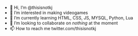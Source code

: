 - 👋 Hi, I’m @thisisnotkj
- 👀 I’m interested in making videogames
- 🌱 I’m currently learning HTML, CSS, JS, MYSQL, Python, Lua
- 💞️ I’m looking to collaborate on *nothing* at the moment
- 📫 How to reach me twitter.com/thisisnotkj

<!---
thisisnotkj/thisisnotkj is a ✨ special ✨ repository because its `README.md` (this file) appears on your GitHub profile.
You can click the Preview link to take a look at your changes.
--->
